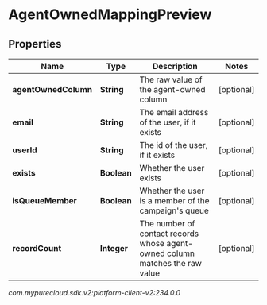 # AgentOwnedMappingPreview


## Properties

| Name | Type | Description | Notes |
| ------------ | ------------- | ------------- | ------------- |
| **agentOwnedColumn** | **String** | The raw value of the agent-owned column |  [optional] |
| **email** | **String** | The email address of the user, if it exists |  [optional] |
| **userId** | **String** | The id of the user, if it exists |  [optional] |
| **exists** | **Boolean** | Whether the user exists |  [optional] |
| **isQueueMember** | **Boolean** | Whether the user is a member of the campaign's queue |  [optional] |
| **recordCount** | **Integer** | The number of contact records whose agent-owned column matches the raw value |  [optional] |




_com.mypurecloud.sdk.v2:platform-client-v2:234.0.0_
